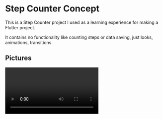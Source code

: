 # Step Counter Concept

This is a Step Counter project I used as a learning experience for making a Flutter project.

It contains no functionality like counting steps or data saving, just looks, animations, transitions.

## Pictures
![](images/animation.webm)